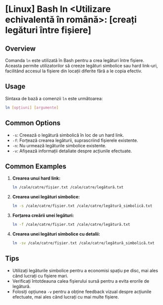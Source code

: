 # [Linux] Bash ln <Utilizare echivalentă în română>: [creați legături între fișiere]

## Overview
Comanda `ln` este utilizată în Bash pentru a crea legături între fișiere. Aceasta permite utilizatorilor să creeze legături simbolice sau hard link-uri, facilitând accesul la fișiere din locații diferite fără a le copia efectiv.

## Usage
Sintaxa de bază a comenzii `ln` este următoarea:

```bash
ln [opțiuni] [argumente]
```

## Common Options
- `-s`: Creează o legătură simbolică în loc de un hard link.
- `-f`: Forțează crearea legăturii, suprascriind fișierele existente.
- `-n`: Nu urmează legăturile simbolice existente.
- `-v`: Afișează informații detaliate despre acțiunile efectuate.

## Common Examples
1. **Crearea unui hard link:**
   ```bash
   ln /cale/catre/fișier.txt /cale/catre/legătură.txt
   ```

2. **Crearea unei legături simbolice:**
   ```bash
   ln -s /cale/catre/fișier.txt /cale/catre/legătură_simbolică.txt
   ```

3. **Forțarea creării unei legături:**
   ```bash
   ln -f /cale/catre/fișier.txt /cale/catre/legătură.txt
   ```

4. **Crearea unei legături simbolice cu detalii:**
   ```bash
   ln -sv /cale/catre/fișier.txt /cale/catre/legătură_simbolică.txt
   ```

## Tips
- Utilizați legăturile simbolice pentru a economisi spațiu pe disc, mai ales când lucrați cu fișiere mari.
- Verificați întotdeauna calea fișierului sursă pentru a evita erorile de legătură.
- Folosiți opțiunea `-v` pentru a obține feedback vizual despre acțiunile efectuate, mai ales când lucrați cu mai multe fișiere.